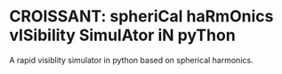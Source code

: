 # CROISSANT: spheriCal haRmOnics vISibility SimulAtor iN pyThon

A rapid visiblity simulator in python based on spherical harmonics.

